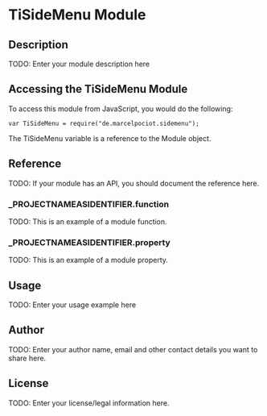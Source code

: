 # TiSideMenu Module

## Description

TODO: Enter your module description here

## Accessing the TiSideMenu Module

To access this module from JavaScript, you would do the following:

	var TiSideMenu = require("de.marcelpociot.sidemenu");

The TiSideMenu variable is a reference to the Module object.	

## Reference

TODO: If your module has an API, you should document
the reference here.

### ___PROJECTNAMEASIDENTIFIER__.function

TODO: This is an example of a module function.

### ___PROJECTNAMEASIDENTIFIER__.property

TODO: This is an example of a module property.

## Usage

TODO: Enter your usage example here

## Author

TODO: Enter your author name, email and other contact
details you want to share here. 

## License

TODO: Enter your license/legal information here.
